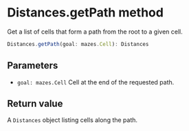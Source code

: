 # Distances.getPath method

Get a list of cells that form a path from the root to a given cell.

```typescript
Distances.getPath(goal: mazes.Cell): Distances
```

## Parameters

- `goal: mazes.Cell` Cell at the end of the requested path.

## Return value

A `Distances` object listing cells along the path.
